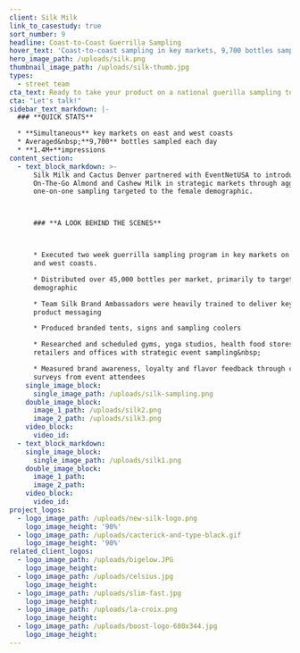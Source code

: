 ```yaml
---
client: Silk Milk
link_to_casestudy: true
sort_number: 9
headline: Coast-to-Coast Guerrilla Sampling
hover_text: 'Coast-to-coast sampling in key markets, 9,700 bottles sampled per day, 1.4M impressions - see how we did it!'
hero_image_path: /uploads/silk.png
thumbnail_image_path: /uploads/silk-thumb.jpg
types:
  - street team
cta_text: Ready to take your product on a national guerilla sampling tour?
cta: "Let's talk!"
sidebar_text_markdown: |-
  ### **QUICK STATS**

  * **Simultaneous** key markets on east and west coasts
  * Averaged&nbsp;**9,700** bottles sampled each day
  * **1.4M+**impressions
content_section:
  - text_block_markdown: >-
      Silk Milk and Cactus Denver partnered with EventNetUSA to introduce Silk
      On-The-Go Almond and Cashew Milk in strategic markets through aggressive
      one-on-one sampling targeted to the female demographic.



      ### **A LOOK BEHIND THE SCENES**



      * Executed two week guerrilla sampling program in key markets on the east
      and west coasts.

      * Distributed over 45,000 bottles per market, primarily to targeted female
      demographic

      * Team Silk Brand Ambassadors were heavily trained to deliver key brand and
      product messaging

      * Produced branded tents, signs and sampling coolers

      * Researched and scheduled gyms, yoga studios, health food stores,
      retailers and offices with strategic event sampling&nbsp;

      * Measured brand awareness, loyalty and flavor feedback through consumer
      surveys from event attendees
    single_image_block:
      single_image_path: /uploads/silk-sampling.png
    double_image_block:
      image_1_path: /uploads/silk2.png
      image_2_path: /uploads/silk3.png
    video_block:
      video_id:
  - text_block_markdown:
    single_image_block:
      single_image_path: /uploads/silk1.png
    double_image_block:
      image_1_path:
      image_2_path:
    video_block:
      video_id:
project_logos:
  - logo_image_path: /uploads/new-silk-logo.png
    logo_image_height: '90%'
  - logo_image_path: /uploads/cacterick-and-type-black.gif
    logo_image_height: '90%'
related_client_logos:
  - logo_image_path: /uploads/bigelow.JPG
    logo_image_height:
  - logo_image_path: /uploads/celsius.jpg
    logo_image_height:
  - logo_image_path: /uploads/slim-fast.jpg
    logo_image_height:
  - logo_image_path: /uploads/la-croix.png
    logo_image_height:
  - logo_image_path: /uploads/boost-logo-680x344.jpg
    logo_image_height:
---
```

